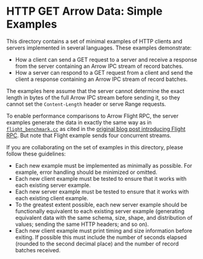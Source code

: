 <!---
  Licensed to the Apache Software Foundation (ASF) under one
  or more contributor license agreements.  See the NOTICE file
  distributed with this work for additional information
  regarding copyright ownership.  The ASF licenses this file
  to you under the Apache License, Version 2.0 (the
  "License"); you may not use this file except in compliance
  with the License.  You may obtain a copy of the License at

    http://www.apache.org/licenses/LICENSE-2.0

  Unless required by applicable law or agreed to in writing,
  software distributed under the License is distributed on an
  "AS IS" BASIS, WITHOUT WARRANTIES OR CONDITIONS OF ANY
  KIND, either express or implied.  See the License for the
  specific language governing permissions and limitations
  under the License.
-->

# HTTP GET Arrow Data: Simple Examples

This directory contains a set of minimal examples of HTTP clients and servers implemented in several languages. These examples demonstrate:
- How a client can send a GET request to a server and receive a response from the server containing an Arrow IPC stream of record batches.
- How a server can respond to a GET request from a client and send the client a response containing an Arrow IPC stream of record batches.

The examples here assume that the server cannot determine the exact length in bytes of the full Arrow IPC stream before sending it, so they cannot set the `Content-Length` header or serve Range requests.

To enable performance comparisons to Arrow Flight RPC, the server examples generate the data in exactly the same way as in [`flight_benchmark.cc`](https://github.com/apache/arrow/blob/7346bdffbdca36492089f6160534bfa2b81bad90/cpp/src/arrow/flight/flight_benchmark.cc#L194-L245) as cited in the [original blog post introducing Flight RPC](https://arrow.apache.org/blog/2019/10/13/introducing-arrow-flight/). But note that Flight example sends four concurrent streams.

If you are collaborating on the set of examples in this directory, please follow these guidelines:
- Each new example must be implemented as minimally as possible. For example, error handling should be minimized or omitted.
- Each new client example must be tested to ensure that it works with each existing server example.
- Each new server example must be tested to ensure that it works with each existing client example.
- To the greatest extent possible, each new server example should be functionally equivalent to each existing server example (generating equivalent data with the same schema, size, shape, and distribution of values; sending the same HTTP headers; and so on).
- Each new client example must print timing and size information before exiting. If possible this must include the number of seconds elapsed (rounded to the second decimal place) and the number of record batches received.

